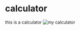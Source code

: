 # calculator
this is a calculator
![my calculator](https://media.giphy.com/media/EAAKR8I15yFg0RK5as/giphy.gif)

